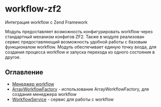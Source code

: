 # workflow-zf2 #
Интеграция workflow c Zend Framework

Модуль предоставляет возможность конфигурировать workflow через стандартный механизм конфигов ZF2. Также в модуле
реализован сервис предоставляющий возможность удобной работы с базовым функционалом workflow. Модуль обеспечивает
единую точку входа, для создания процесса workflow и запуска перехода из одного состояния в другое. 

## Оглавление ##

* [Менеджер workflow](doc/ru/workflow-manager.md)
* [ArrayWorkflowFactory](doc/ru/array-workflow-factory.md)  - использование  ArrayWorkflowFactory, для создания менеджера workflow
* [WorkflowService](doc/ru/workflow-service.md)  - сервис для работы с workflow


 